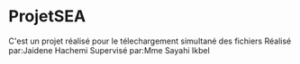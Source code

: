 # ProjetSEA
C'est un projet réalisé pour le télechargement simultané des fichiers
Réalisé par:Jaidene Hachemi
Supervisé par:Mme Sayahi Ikbel

